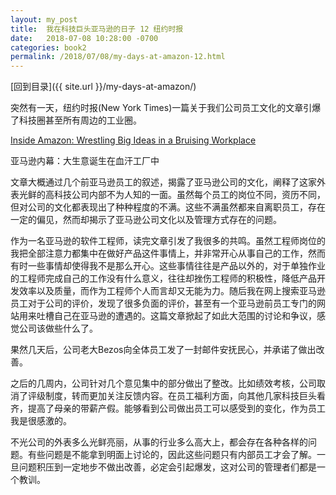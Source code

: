 ```yaml
---
layout: my_post
title:  我在科技巨头亚马逊的日子 12 纽约时报
date:   2018-07-08 10:28:00 -0700
categories: book2
permalink: /2018/07/08/my-days-at-amazon-12.html
---
```


[回到目录]({{ site.url }}/my-days-at-amazon/)

突然有一天，纽约时报(New York Times)一篇关于我们公司员工文化的文章引爆了科技圈甚至所有周边的工业圈。

[Inside Amazon: Wrestling Big Ideas in a Bruising Workplace](https://www.nytimes.com/2015/08/16/technology/inside-amazon-wrestling-big-ideas-in-a-bruising-workplace.html)

亚马逊内幕：大生意诞生在血汗工厂中

文章大概通过几个前亚马逊员工的叙述，揭露了亚马逊公司的文化，阐释了这家外表光鲜的高科技公司内部不为人知的一面。虽然每个员工的岗位不同，资历不同，但对公司的文化都表现出了种种程度的不满。这些不满虽然都来自离职员工，存在一定的偏见，然而却揭示了亚马逊公司文化以及管理方式存在的问题。

作为一名亚马逊的软件工程师，读完文章引发了我很多的共鸣。虽然工程师岗位的我把全部注意力都集中在做好产品这件事情上，并非常开心从事自己的工作，然而有时一些事情却使得我不是那么开心。这些事情往往是产品以外的，对于单独作业的工程师完成自己的工作没有什么意义，往往却挫伤工程师的积极性，降低产品开发效率以及质量，而作为工程师个人而言却又无能为力。随后我在网上搜索亚马逊员工对于公司的评价，发现了很多负面的评价，甚至有一个亚马逊前员工专门的网站用来吐槽自己在亚马逊的遭遇的。这篇文章掀起了如此大范围的讨论和争议，感觉公司该做些什么了。

果然几天后，公司老大Bezos向全体员工发了一封邮件安抚民心，并承诺了做出改善。

之后的几周内，公司针对几个意见集中的部分做出了整改。比如绩效考核，公司取消了评级制度，转而更加关注反馈内容。在员工福利方面，向其他几家科技巨头看齐，提高了母亲的带薪产假。能够看到公司做出员工可以感受到的变化，作为员工我是很感激的。

不光公司的外表多么光鲜亮丽，从事的行业多么高大上，都会存在各种各样的问题。有些问题是不能拿到明面上讨论的，因此这些问题只有内部员工才会了解。一旦问题积压到一定地步不做出改善，必定会引起爆发，这对公司的管理者们都是一个教训。
